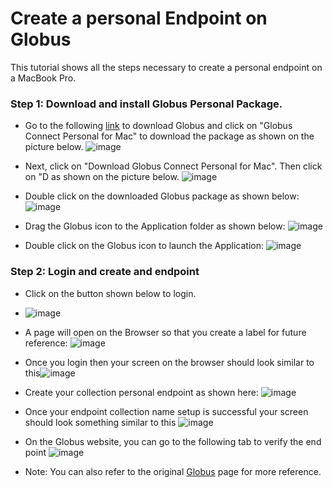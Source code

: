 # Create a personal Endpoint on Globus

This tutorial shows all the steps necessary to create a personal endpoint on a MacBook Pro.

### Step 1: Download and install Globus Personal Package.

* Go to the following [link](https://www.globus.org/globus-connect-personal) to download Globus and click on 
"Globus Connect Personal for Mac" to download the package as shown on the picture below. ![image](https://github.com/kf-cuanschutz/AMC-HPC-documentation/blob/main/Globus-local-entry-point-files/1.png)

* Next, click on "Download Globus Connect Personal for Mac". Then click on "D as shown on the picture below. ![image](https://github.com/kf-cuanschutz/AMC-HPC-documentation/blob/main/Globus-local-entry-point-files/2.png)

* Double click on the downloaded Globus package as shown below: ![image](https://github.com/kf-cuanschutz/AMC-HPC-documentation/blob/main/Globus-local-entry-point-files/7.png)

* Drag the Globus icon to the Application folder as shown below: ![image](https://github.com/kf-cuanschutz/AMC-HPC-documentation/blob/main/Globus-local-entry-point-files/8.png)

* Double click on the Globus icon to launch the Application:   ![image](https://github.com/kf-cuanschutz/AMC-HPC-documentation/blob/main/Globus-local-entry-point-files/9.png)


### Step 2: Login and create and endpoint

* Click on the button shown below to login. 
* ![image](https://github.com/kf-cuanschutz/AMC-HPC-documentation/blob/main/Globus-local-entry-point-files/10.png)


* A page will open on the Browser so that you create a label for future reference: ![image](https://github.com/kf-cuanschutz/AMC-HPC-documentation/blob/main/Globus-local-entry-point-files/11.png)

* Once you login then your screen on the browser should look similar to this![image](https://github.com/kf-cuanschutz/AMC-HPC-documentation/blob/main/Globus-local-entry-point-files/12.png)

* Create your collection personal endpoint as shown here: ![image](https://github.com/kf-cuanschutz/AMC-HPC-documentation/blob/main/Globus-local-entry-point-files/13.png)

* Once your endpoint collection name setup is successful your screen should look something similar to this ![image](https://github.com/kf-cuanschutz/AMC-HPC-documentation/blob/main/Globus-local-entry-point-files/14.png)

* On the Globus website, you can go to the following tab to verify the end point  ![image](https://github.com/kf-cuanschutz/AMC-HPC-documentation/blob/main/Globus-local-entry-point-files/15.png)

* Note: You can also refer to the original [Globus](https://docs.globus.org/how-to/globus-connect-personal-mac/) page for more reference. 



